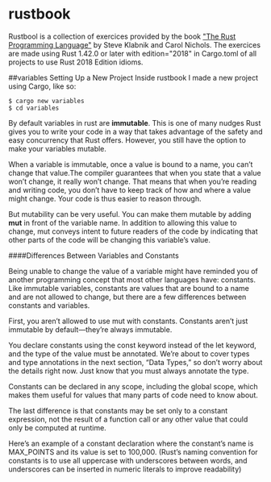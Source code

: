 # rustbook
Rustbool is a collection of exercices provided by the book ["The Rust Programming Language"](https://doc.rust-lang.org/book/title-page.html) by Steve Klabnik and Carol Nichols.
The exercices are made using Rust 1.42.0 or later with edition="2018" in Cargo.toml of all projects to use Rust 2018 Edition idioms. 

##variables
Setting Up a New Project
Inside rustbook I made a new project using Cargo, like so:
```
$ cargo new variables
$ cd variables
```
By default variables in rust are **immutable**. This is one of many nudges Rust gives you to write your code in a way that takes advantage of the safety and easy concurrency that Rust offers. However, you still have the option to make your variables mutable.

When a variable is immutable, once a value is bound to a name, you can’t change that value.The compiler guarantees that when you state that a value won’t change, it really won’t change. That means that when you’re reading and writing code, you don’t have to keep track of how and where a value might change. Your code is thus easier to reason through.

But mutability can be very useful. You can make them mutable by adding **mut** in front of the variable name. In addition to allowing this value to change, mut conveys intent to future readers of the code by indicating that other parts of the code will be changing this variable’s value.

####Differences Between Variables and Constants

Being unable to change the value of a variable might have reminded you of another programming concept that most other languages have: constants. Like immutable variables, constants are values that are bound to a name and are not allowed to change, but there are a few differences between constants and variables.

First, you aren’t allowed to use mut with constants. Constants aren’t just immutable by default—they’re always immutable.

You declare constants using the const keyword instead of the let keyword, and the type of the value must be annotated. We’re about to cover types and type annotations in the next section, “Data Types,” so don’t worry about the details right now. Just know that you must always annotate the type.

Constants can be declared in any scope, including the global scope, which makes them useful for values that many parts of code need to know about.

The last difference is that constants may be set only to a constant expression, not the result of a function call or any other value that could only be computed at runtime.

Here’s an example of a constant declaration where the constant’s name is MAX_POINTS and its value is set to 100,000. (Rust’s naming convention for constants is to use all uppercase with underscores between words, and underscores can be inserted in numeric literals to improve readability)
